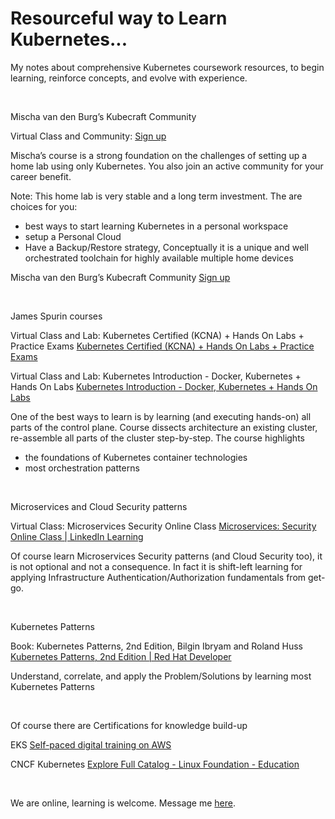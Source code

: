 # Resourceful way to Learn Kubernetes...


My notes about comprehensive Kubernetes coursework resources, to begin learning, reinforce concepts, and evolve with experience.

&nbsp;

Mischa van den Burg’s Kubecraft Community

Virtual Class and Community:  [Sign up](https://www.skool.com/kubecraft/about?ref=0fa2a08bcd7444dc817f466d8020c321)

Mischa’s course is a strong foundation on the challenges of setting up a home lab using only Kubernetes. You also join an active community for your career benefit.

Note:
This home lab is very stable and a long term investment. The are choices for you:
- best ways to start learning Kubernetes in a personal workspace
- setup a Personal Cloud
- Have a Backup/Restore strategy, Conceptually it is a unique and well orchestrated toolchain for highly available multiple home devices

Mischa van den Burg’s Kubecraft Community
 [Sign up](https://www.skool.com/kubecraft/about?ref=0fa2a08bcd7444dc817f466d8020c321)


&nbsp;
  
James Spurin courses

Virtual Class and Lab: Kubernetes Certified \(KCNA\) + Hands On Labs + Practice Exams
[Kubernetes Certified \(KCNA\) + Hands On Labs + Practice Exams](https://www.udemy.com/course/dive-into-cloud-native-containers-kubernetes-and-the-kcna/)

Virtual Class and Lab: Kubernetes Introduction - Docker, Kubernetes + Hands On Labs
[Kubernetes Introduction - Docker, Kubernetes + Hands On Labs](https://www.udemy.com/course/diveintokubernetes-introduction/)

One of the best ways to learn is by learning (and executing hands-on) all parts of the control plane. Course dissects architecture an existing cluster, re-assemble all parts of the cluster step-by-step.
The course  highlights
* the foundations of Kubernetes container technologies
* most orchestration patterns


&nbsp;

Microservices and Cloud Security patterns

Virtual Class: Microservices Security Online Class 
[Microservices: Security Online Class | LinkedIn Learning](https://www.linkedin.com/learning/microservices-security)

Of course learn Microservices Security patterns (and Cloud Security too), it is not optional and not a consequence. In fact it is shift-left learning for applying Infrastructure Authentication/Authorization fundamentals from get-go.


&nbsp;

Kubernetes Patterns

Book: Kubernetes Patterns, 2nd Edition, Bilgin Ibryam and Roland Huss
[Kubernetes Patterns, 2nd Edition | Red Hat Developer](https://developers.redhat.com/e-books/kubernetes-patterns)

Understand, correlate, and apply the Problem/Solutions by learning most Kubernetes Patterns


&nbsp;

Of course there are Certifications for knowledge build-up

EKS
[Self-paced digital training on AWS](https://explore.skillbuilder.aws/learn/public/learning_plan/view/1931/amazon-eks-knowledge-badge-readiness-path)

CNCF Kubernetes
[Explore Full Catalog - Linux Foundation - Education](https://training.linuxfoundation.org/full-catalog/?_sft_product_type=training&_sft_topic_area=cloud-containers)


&nbsp;

We are online, learning is welcome. Message me [here](https://www.linkedin.com/in/sekarchandra).

&nbsp;
